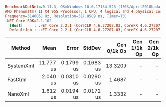 ``` ini

BenchmarkDotNet=v0.11.3, OS=Windows 10.0.17134.523 (1803/April2018Update/Redstone4)
AMD Phenom(tm) II X4 955 Processor, 1 CPU, 4 logical and 4 physical cores
Frequency=3146050 Hz, Resolution=317.8589 ns, Timer=TSC
.NET Core SDK=2.2.102
  [Host]     : .NET Core 2.2.1 (CoreCLR 4.6.27207.03, CoreFX 4.6.27207.03), 64bit RyuJIT
  DefaultJob : .NET Core 2.2.1 (CoreCLR 4.6.27207.03, CoreFX 4.6.27207.03), 64bit RyuJIT


```
|    Method |      Mean |     Error |    StdDev | Gen 0/1k Op | Gen 1/1k Op | Gen 2/1k Op | Allocated Memory/Op |
|---------- |----------:|----------:|----------:|------------:|------------:|------------:|--------------------:|
| SystemXml | 11.777 us | 0.1799 us | 0.1683 us |     13.3209 |           - |           - |            13.72 KB |
|   FastXml |  2.040 us | 0.0310 us | 0.0290 us |      1.4687 |           - |           - |             1.51 KB |
|   NanoXml |  1.612 us | 0.0194 us | 0.0172 us |      1.3332 |           - |           - |             1.37 KB |
